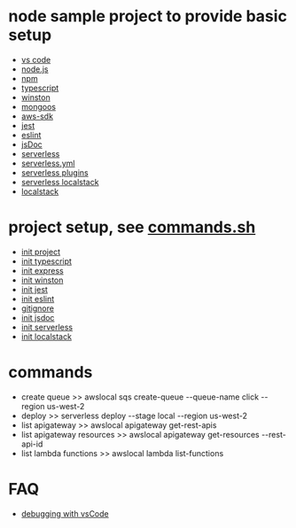 # node sample project to provide basic setup

- [vs code](https://code.visualstudio.com/)
- [node.js](https://nodejs.org/en/docs/guides/getting-started-guide/)
- [npm](https://docs.npmjs.com/)
- [typescript](https://www.typescriptlang.org/docs/)
- [winston](https://github.com/winstonjs/winston)
- [mongoos](https://mongoosejs.com)
- [aws-sdk](https://docs.aws.amazon.com/AWSJavaScriptSDK/latest)
- [jest](https://jestjs.io/)
- [eslint](https://eslint.org/docs/developer-guide/nodejs-api)
- [jsDoc](https://www.npmjs.com/package/jsdoc)
- [serverless](https://www.serverless.com/)
- [serverless.yml](https://www.serverless.com/framework/docs/providers/aws/guide/serverless.yml/?rd=true)
- [serverless plugins](https://www.serverless.com/plugins/)
- [serverless localstack](https://github.com/localstack/serverless-localstack)
- [localstack](https://github.com/localstack/localstack)

# project setup, see [commands.sh](https://github.com/tim-oe/node-101/blob/main/commands.sh)

- [init project](https://medium.com/@phtnhphan/how-to-setup-typescript-for-nodejs-project-45d42057f7a3)
- [init typescript](https://khalilstemmler.com/blogs/typescript/node-starter-project/)
- [init express](https://expressjs.com/en/starter/installing.html)
- [init winston](https://www.section.io/engineering-education/logging-with-winston/)
- [init jest](https://jestjs.io/docs/en/getting-started)
- [init eslint](https://eslint.org/docs/user-guide/getting-started)
- [gitignore](https://philna.sh/blog/2019/01/10/how-to-start-a-node-js-project/)
- [init jsdoc](https://medium.com/swlh/creating-better-jsdoc-documentation-8b7a65744dcb)
- [init serverless](https://www.serverless.com/framework/docs/getting-started/)
- [init localstack](https://medium.com/manomano-tech/using-serverless-framework-localstack-to-test-your-aws-applications-locally-17748ffe6755)

# commands
- create queue >> awslocal sqs create-queue --queue-name click --region us-west-2
- deploy >> serverless deploy --stage local --region us-west-2
- list apigateway >> awslocal apigateway get-rest-apis
- list apigateway resources >> awslocal apigateway get-resources --rest-api-id <id>
- list lambda functions >> awslocal lambda list-functions
# FAQ

- [debugging with vsCode](https://code.visualstudio.com/docs/editor/debugging)
